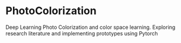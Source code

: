 # PhotoColorization
Deep Learning Photo Colorization and color space learning. Exploring research literature and implementing prototypes using Pytorch

